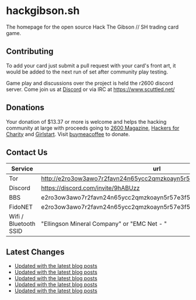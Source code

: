 # hackgibson.sh
The homepage for the open source Hack The Gibson // SH trading card game.


## Contributing

To add your card just submit a pull request with your card's front art, it would be added to the next run of set after community play testing.

Game play and discussions over the project is held the r2600 discord server. Come join us at [Discord](https://discord.com/invite/9hABUzz) or via IRC at https://www.scuttled.net/


## Donations

Your donation of $13.37 or more is welcome and helps the hacking community at large with proceeds going to [2600 Magazine](https://2600.com/), [Hackers for Charity](https://hackersforcharity.org) and [Girlstart](https://girlstart.org).  Visit [buymeacoffee](https://www.buymeacoffee.com/hackgibson.sh) to donate.


## Contact Us

Service | url
-|-
Tor | http://e2ro3ow3awo7r2favn24n65ycc2qmzkoayn5r57e3f56nvjwdcgg32ad.onion
Discord | https://discord.com/invite/9hABUzz
BBS | e2ro3ow3awo7r2favn24n65ycc2qmzkoayn5r57e3f56nvjwdcgg32ad.onion:23
FidoNET | e2ro3ow3awo7r2favn24n65ycc2qmzkoayn5r57e3f56nvjwdcgg32ad.onion:24554
Wifi / Bluetooth SSID | "Ellingson Mineral Company" or "EMC Net - <fidonet address>"

## Latest Changes
<!-- BLOG-POST-LIST:START -->
- [Updated with the latest blog posts](https://github.com/DFW2600/hackgibson.sh/commit/a5484612dbe1cc90f79fec2f1dee9b23b09994c2)
- [Updated with the latest blog posts](https://github.com/DFW2600/hackgibson.sh/commit/0d9eaec40d285e13d0bb0d1b0ae7736dcb90288d)
- [Updated with the latest blog posts](https://github.com/DFW2600/hackgibson.sh/commit/1788e0bdd4b411231785751d4a6f791ffba73ae3)
- [Updated with the latest blog posts](https://github.com/DFW2600/hackgibson.sh/commit/010ead1becf537cf5ade3d29603e418db37281a3)
- [Updated with the latest blog posts](https://github.com/DFW2600/hackgibson.sh/commit/963d2ba88a668384d46b042ae3c3d9e87b8478d4)
<!-- BLOG-POST-LIST:END -->
